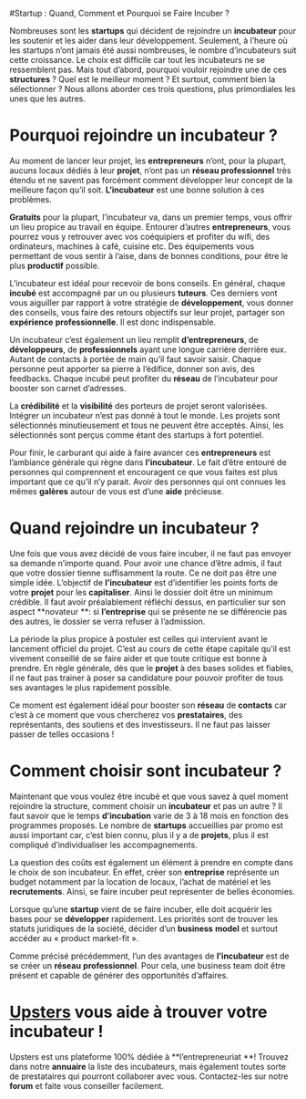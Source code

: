 #Startup : Quand, Comment et Pourquoi se Faire Incuber ?

Nombreuses sont les **startups** qui décident de rejoindre un
**incubateur** pour les soutenir et les aider dans leur développement.
Seulement, à l’heure où les startups n’ont jamais été aussi nombreuses,
le nombre d’incubateurs suit cette croissance. Le choix est difficile
car tout les incubateurs ne se ressemblent pas. Mais tout d’abord,
pourquoi vouloir rejoindre une de ces **structures** ? Quel est le
meilleur moment ? Et surtout, comment bien la sélectionner ? Nous allons
aborder ces trois questions, plus primordiales les unes que les autres.

Pourquoi rejoindre un incubateur ?
==================================

Au moment de lancer leur projet, les **entrepreneurs** n’ont, pour la
plupart, aucuns locaux dédiés à leur **projet**, n’ont pas un **réseau
professionnel** très étendu et ne savent pas forcément comment
développer leur concept de la meilleure façon qu’il soit.
**L’incubateur** est une bonne solution à ces problèmes.

**Gratuits** pour la plupart, l’incubateur va, dans un premier temps,
vous offrir un lieu propice au travail en équipe. Entourer d’autres
**entrepreneurs**, vous pourrez vous y retrouver avec vos coéquipiers et
profiter du wifi, des ordinateurs, machines à café, cuisine etc. Des
équipements vous permettant de vous sentir à l’aise, dans de bonnes
conditions, pour être le plus **productif** possible.

L’incubateur est idéal pour recevoir de bons conseils. En général,
chaque **incubé** est accompagné par un ou plusieurs **tuteurs**. Ces
derniers vont vous aiguiller par rapport à votre stratégie de
**développement**, vous donner des conseils, vous faire des retours
objectifs sur leur projet, partager son **expérience**
**professionnelle**. Il est donc indispensable.

Un incubateur c’est également un lieu remplit **d’entrepreneurs**, de
**développeurs**, de **professionnels** ayant une longue carrière
derrière eux. Autant de contacts à portée de main qu’il faut savoir
saisir. Chaque personne peut apporter sa pierre à l’édifice, donner son
avis, des feedbacks. Chaque incubé peut profiter du **réseau** de
l’incubateur pour booster son carnet d’adresses.

La **crédibilité** et la **visibilité** des porteurs de projet seront
valorisées. Intégrer un incubateur n’est pas donné à tout le monde. Les
projets sont sélectionnés minutieusement et tous ne peuvent être
acceptés. Ainsi, les sélectionnés sont perçus comme étant des startups à
fort potentiel.

Pour finir, le carburant qui aide à faire avancer ces **entrepreneurs**
est l’ambiance générale qui règne dans **l’incubateur**. Le fait d’être
entouré de personnes qui comprennent et encouragent ce que vous faites
est plus important que ce qu’il n’y parait. Avoir des personnes qui ont
connues les mêmes **galères** autour de vous est d’une **aide**
précieuse.

Quand rejoindre un incubateur ? 
================================

Une fois que vous avez décidé de vous faire incuber, il ne faut pas
envoyer sa demande n’importe quand. Pour avoir une chance d’être admis,
il faut que votre dossier tienne suffisamment la route. Ce ne doit pas
être une simple idée. L’objectif de **l’incubateur** est d’identifier
les points forts de votre **projet** pour les **capitaliser**. Ainsi le
dossier doit être un minimum crédible. Il faut avoir préalablement
réfléchi dessus, en particulier sur son aspect **novateur **: si
**l’entreprise** qui se présente ne se différencie pas des autres, le
dossier se verra refuser à l’admission.

La période la plus propice à postuler est celles qui intervient avant le
lancement officiel du projet. C’est au cours de cette étape capitale
qu’il est vivement conseillé de se faire aider et que toute critique est
bonne à prendre. En règle générale, dès que le **projet** à des bases
solides et fiables, il ne faut pas trainer à poser sa candidature pour
pouvoir profiter de tous ses avantages le plus rapidement possible.

Ce moment est également idéal pour booster son **réseau** de
**contacts** car c’est à ce moment que vous chercherez vos
**prestataires**, des représentants, des soutiens et des investisseurs.
Il ne faut pas laisser passer de telles occasions !

Comment choisir sont incubateur ?
=================================

Maintenant que vous voulez être incubé et que vous savez à quel moment
rejoindre la structure, comment choisir un **incubateur** et pas un
autre ? Il faut savoir que le temps **d’incubation** varie de 3 à 18
mois en fonction des programmes proposés. Le nombre de **startups**
accueillies par promo est aussi important car, c’est bien connu, plus il
y a de **projets**, plus il est compliqué d’individualiser les
accompagnements.

La question des coûts est également un élément à prendre en compte dans
le choix de son incubateur. En effet, créer son **entreprise**
représente un budget notamment par la location de locaux, l’achat de
matériel et les **recrutements**. Ainsi, se faire incuber peut
représenter de belles économies.

Lorsque qu’une **startup** vient de se faire incuber, elle doit acquérir
les bases pour se **développer** rapidement. Les priorités sont de
trouver les statuts juridiques de la société, décider d’un **business**
**model** et surtout accéder au « product market-fit ».

Comme précisé précédemment, l’un des avantages de **l’incubateur** est
de se créer un **réseau** **professionnel**. Pour cela, une business
team doit être présent et capable de générer des opportunités
d’affaires.

[Upsters](http://www.upsters.fr/) vous aide à trouver votre incubateur ! 
=========================================================================

Upsters est uns plateforme 100% dédiée à **l’entrepreneuriat **! Trouvez
dans notre **annuaire** la liste des incubateurs, mais également toutes
sorte de prestataires qui pourront collaborer avec vous. Contactez-les
sur notre **forum** et faite vous conseiller facilement.
